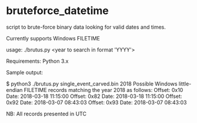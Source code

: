 # bruteforce_datetime

script to brute-force binary data looking for valid dates and times.

Currently supports Windows FILETIME

usage: ./brutus.py <filename> <year to search in format 'YYYY'>
  
Requirements: Python 3.x

Sample output:

$ python3 ./brutus.py single_event_carved.bin 2018
Possible Windows little-endian FILETIME records matching the year 2018 as follows:
Offset: 0x10    Date: 2018-03-18 11:15:00
Offset: 0x82    Date: 2018-03-18 11:15:00
Offset: 0x92    Date: 2018-03-07 08:43:03
Offset: 0x93    Date: 2018-03-07 08:43:03

NB: All records presented in UTC

